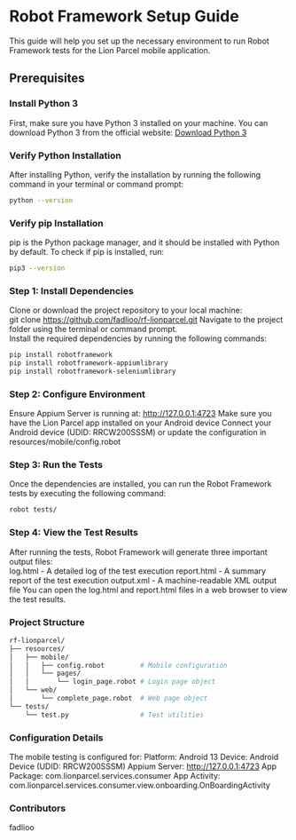 # Robot Framework Setup Guide

This guide will help you set up the necessary environment to run Robot Framework tests for the Lion Parcel mobile application.

## Prerequisites

### Install Python 3
First, make sure you have Python 3 installed on your machine. You can download Python 3 from the official website:
[Download Python 3](https://www.python.org/downloads/)

### Verify Python Installation
After installing Python, verify the installation by running the following command in your terminal or command prompt:

```bash
python --version
```

### Verify pip Installation
pip is the Python package manager, and it should be installed with Python by default. To check if pip is installed, run:
```bash
pip3 --version
```

### Step 1: Install Dependencies
Clone or download the project repository to your local machine:  
git clone https://github.com/fadlioo/rf-lionparcel.git
Navigate to the project folder using the terminal or command prompt.  
Install the required dependencies by running the following commands:
```bash  
pip install robotframework
pip install robotframework-appiumlibrary
pip install robotframework-seleniumlibrary
```

### Step 2: Configure Environment
Ensure Appium Server is running at: http://127.0.0.1:4723
Make sure you have the Lion Parcel app installed on your Android device
Connect your Android device (UDID: RRCW200SSSM) or update the configuration in resources/mobile/config.robot

### Step 3: Run the Tests
Once the dependencies are installed, you can run the Robot Framework tests by executing the following command:
```bash  
robot tests/
```

### Step 4: View the Test Results
After running the tests, Robot Framework will generate three important output files:  
log.html - A detailed log of the test execution
report.html - A summary report of the test execution
output.xml - A machine-readable XML output file
You can open the log.html and report.html files in a web browser to view the test results.

### Project Structure
```bash
rf-lionparcel/
├── resources/
│   ├── mobile/
│   │   ├── config.robot         # Mobile configuration
│   │   └── pages/
│   │       └── login_page.robot # Login page object
│   └── web/
│       └── complete_page.robot  # Web page object
└── tests/
    └── test.py                  # Test utilities
```

### Configuration Details
The mobile testing is configured for:
Platform: Android 13
Device: Android Device (UDID: RRCW200SSSM)
Appium Server: http://127.0.0.1:4723
App Package: com.lionparcel.services.consumer
App Activity: com.lionparcel.services.consumer.view.onboarding.OnBoardingActivity

### Contributors
fadlioo
